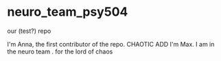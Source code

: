 # neuro_team_psy504
our (test?) repo

I'm Anna, the first contributor of the repo.
CHAOTIC ADD 
I'm Max. I am in the neuro team .
for the lord of chaos
